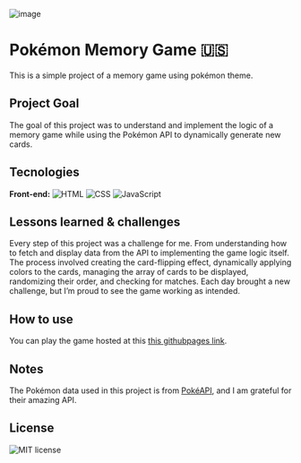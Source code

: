 ![image](https://github.com/user-attachments/assets/fb443ba1-8eee-48cc-b9c8-6be803c671ab)

# Pokémon Memory Game **🇺🇸**

This is a simple project of a memory game using pokémon theme.

## Project Goal

The goal of this project was to understand and implement the logic of a memory game while using the Pokémon API to dynamically generate new cards.

## Tecnologies

**Front-end:** ![HTML](https://img.shields.io/badge/HTML-%20?style=for-the-badge&color=orange) ![CSS](https://img.shields.io/badge/CSS-%20?style=for-the-badge&color=blue) ![JavaScript](https://img.shields.io/badge/JAVASCRIPT-%20?style=for-the-badge&logo=javascript&logoColor=black&color=%23EFD81E)

## Lessons learned & challenges

Every step of this project was a challenge for me. From understanding how to fetch and display data from the API to implementing the game logic itself. The process involved creating the card-flipping effect, dynamically applying colors to the cards, managing the array of cards to be displayed, randomizing their order, and checking for matches. Each day brought a new challenge, but I’m proud to see the game working as intended.

## How to use

You can play the game hosted at this [this githubpages link](https://joaoeduardogomes.github.io/project-pokemon-memory-game/).

## Notes

The Pokémon data used in this project is from [PokéAPI](https://pokeapi.co/), and I am grateful for their amazing API.

## **License**
![MIT license](https://img.shields.io/badge/License-MIT-%20?link=https%3A%2F%2Fchoosealicense.com%2Flicenses%2Fmit%2F)
